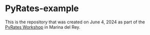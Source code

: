 # PyRates-example

This is the repository that was created on June 4, 2024 as part of the [PyRates Workshop](https://linked.earth/FROGS) in Marina del Rey.